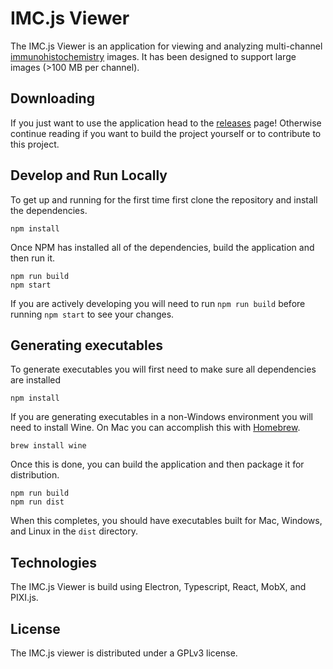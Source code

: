 # IMC.js Viewer #

The IMC.js Viewer is an application for viewing and analyzing multi-channel [immunohistochemistry](https://en.wikipedia.org/wiki/Immunohistochemistry) images. It has been designed to support large images (>100 MB per channel).

## Downloading ##
If you just want to use the application head to the [releases](https://github.com/ParkerICI/imc-viewer-js/releases) page! Otherwise continue reading if you want to build the project yourself or to contribute to this project.

## Develop and Run Locally ##

To get up and running for the first time first clone the repository and install the dependencies.

```shell
npm install
```

Once NPM has installed all of the dependencies, build the application and then run it.

```shell
npm run build
npm start
```

If you are actively developing you will need to run `npm run build` before running `npm start` to see your changes.

## Generating executables ##

To generate executables you will first need to make sure all dependencies are installed

```shell
npm install
```
If you are generating executables in a non-Windows environment you will need to install Wine. On Mac you can accomplish this with [Homebrew](https://brew.sh/).

```shell
brew install wine
```

Once this is done, you can build the application and then package it for distribution.

```shell
npm run build
npm run dist
```

When this completes, you should have executables built for Mac, Windows, and Linux in the `dist` directory.

## Technologies ##

The IMC.js Viewer is build using Electron, Typescript, React, MobX, and PIXI.js.

## License ##
The IMC.js viewer is distributed under a GPLv3 license.


